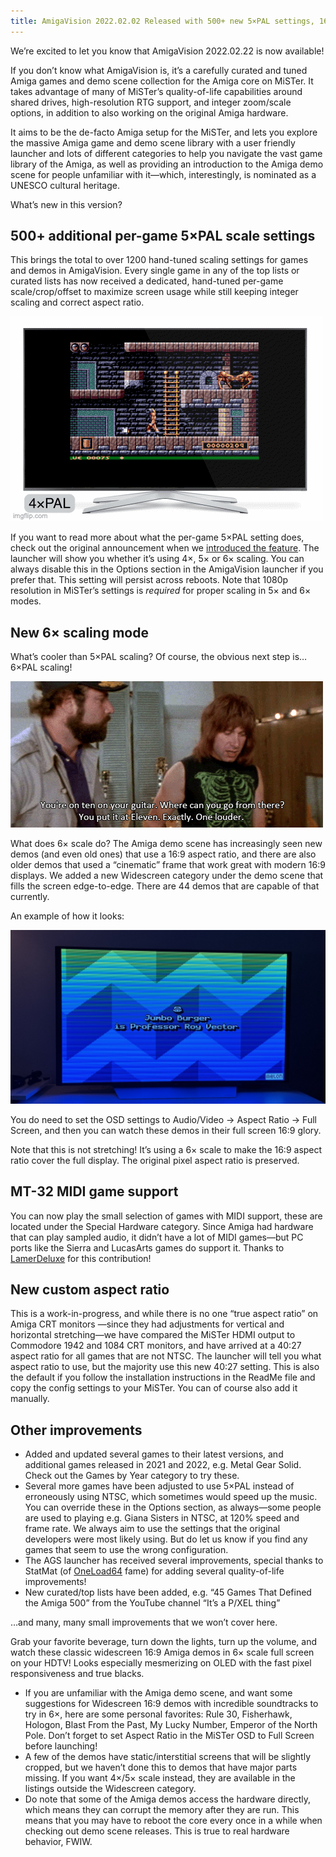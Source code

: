 ```yaml
---
title: AmigaVision 2022.02.02 Released with 500+ new 5×PAL settings, 16:9 support and MT-32 MIDI support
---
```


We’re excited to let you know that AmigaVision 2022.02.22 is now available!

If you don’t know what AmigaVision is, it’s a carefully curated and tuned Amiga games and demo scene collection for the Amiga core on MiSTer. It takes advantage of many of MiSTer’s quality-of-life capabilities around shared drives, high-resolution RTG support, and integer zoom/scale options, in addition to also working on the original Amiga hardware. 

It aims to be the de-facto Amiga setup for the MiSTer, and lets you explore the massive Amiga game and demo scene library with a user friendly launcher and lots of different categories to help you navigate the vast game library of the Amiga, as well as providing an introduction to the Amiga demo scene for people unfamiliar with it—which, interestingly, is nominated as a UNESCO cultural heritage.

What’s new in this version?

## 500+ additional per-game 5×PAL scale settings

This brings the total to over 1200 hand-tuned scaling settings for games and demos in AmigaVision. Every single game in any of the top lists or curated lists has now received a dedicated, hand-tuned per-game scale/crop/offset to maximize screen usage while still keeping integer scaling and correct aspect ratio.

![Demo of 5× vs 4× scaling](/images/5x.gif)

If you want to read more about what the per-game 5×PAL setting does, check out the original announcement when we [introduced the feature](/5x). The launcher will show you whether it’s using 4×, 5× or 6× scaling. You can always disable this in the Options section in the AmigaVision launcher if you prefer that. This setting will persist across reboots. Note that 1080p resolution in MiSTer’s settings is *required* for proper scaling in 5× and 6× modes.

## New 6× scaling mode

What’s cooler than 5×PAL scaling? Of course, the obvious next step is… 6×PAL scaling! 

![This one is one louder](/images/eleven.gif)

What does 6× scale do? The Amiga demo scene has increasingly seen new demos (and even old ones) that use a 16:9 aspect ratio, and there are also older demos that used a “cinematic” frame that work great with modern 16:9 displays. We added a new Widescreen category under the demo scene that fills the screen edge-to-edge. There are 44 demos that are capable of that currently.

An example of how it looks:

![Demo of 6× scaling](/images/16-9.jpg)

You do need to set the OSD settings to Audio/Video → Aspect Ratio → Full Screen, and then you can watch these demos in their full screen 16:9 glory.

Note that this is not stretching! It’s using a 6× scale to make the 16:9 aspect ratio cover the full display. The original pixel aspect ratio is preserved.

## MT-32 MIDI game support

You can now play the small selection of games with MIDI support, these are located under the Special Hardware category. Since Amiga had hardware that can play sampled audio, it didn’t  have a lot of MIDI games—but PC ports like the Sierra and LucasArts games do support it. Thanks to [LamerDeluxe] for this contribution!

## New custom aspect ratio

This is a work-in-progress, and while there is no one “true aspect ratio” on Amiga CRT monitors —since they had adjustments for vertical and horizontal stretching—we have compared the MiSTer HDMI output to Commodore 1942 and 1084 CRT monitors, and have arrived at a 40:27 aspect ratio for all games that are not NTSC. The launcher will tell you what aspect ratio to use, but the majority use this new 40:27 setting. This is also the default if you follow the installation instructions in the ReadMe file and copy the config settings to your MiSTer. You can of course also add it manually. 

## Other improvements

* Added and updated several games to their latest versions, and additional games released in 2021 and 2022, e.g. Metal Gear Solid. Check out the Games by Year category to try these.
* Several more games have been adjusted to use 5×PAL instead of erroneously using NTSC, which sometimes would speed up the music. You can override these in the Options section, as always—some people are used to playing e.g. Giana Sisters in NTSC, at 120% speed and frame rate. We always aim to use the settings that the original developers were most likely using. But do let us know if you find any games that seem to use the wrong configuration.
* The AGS launcher has received several improvements, special thanks to StatMat (of [OneLoad64] fame) for adding several quality-of-life improvements!
* New curated/top lists have been added, e.g. “45 Games That Defined the Amiga 500” from the YouTube channel “It’s a P/XEL thing” 

…and many, many small improvements that we won’t cover here.

Grab your favorite beverage, turn down the lights, turn up the volume, and watch these classic widescreen 16:9 Amiga demos in 6× scale full screen on your HDTV! Looks especially mesmerizing on OLED with the fast pixel responsiveness and true blacks.

* If you are unfamiliar with the Amiga demo scene, and want some suggestions for Widescreen 16:9 demos with incredible soundtracks to try in 6×, here are some personal favorites: Rule 30, Fisherhawk, Hologon, Blast From the Past, My Lucky Number, Emperor of the North Pole. Don’t forget to set Aspect Ratio in the MiSTer OSD to Full Screen before launching!
* A few of the demos have static/interstitial screens that will be slightly cropped, but we haven’t done this to demos that have major parts missing. If you want 4×/5× scale instead, they are available in the listings outside the Widescreen category.
* Do note that some of the Amiga demos access the hardware directly, which means they can corrupt the memory after they are run. This means that you may have to reboot the core every once in a while when checking out demo scene releases. This is true to real hardware behavior, FWIW.

[LamerDeluxe]:https://misterfpga.org/memberlist.php?mode=viewprofile&u=466
[OneLoad64]:https://misterfpga.org/viewtopic.php?p=45221#p45221
[UNESCO]:http://demoscene-the-art-of-coding.net/2020/04/21/demoscene-nominated-as-intangible-unesco-cultural-heritage-in-germany/
